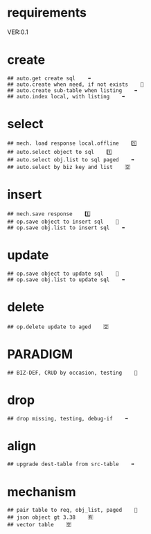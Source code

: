 
# requirements
VER:0.1

# create

    ## auto.get create sql    ➡️
    ## auto.create when need, if not exists    💯
    ## auto.create sub-table when listing    ➡️
    ## auto.index local, with listing    ➡️

# select

    ## mech. load response local.offline    1️⃣
    ## auto.select object to sql    1️⃣
    ## auto.select obj.list to sql paged    ➡️
    ## auto.select by biz key and list    🈳

# insert

    ## mech.save response    1️⃣
    ## op.save object to insert sql    💯
    ## op.save obj.list to insert sql    ➡️

# update

    ## op.save object to update sql    💯
    ## op.save obj.list to update sql    ➡️

# delete

    ## op.delete update to aged    🈳

# PARADIGM

    ## BIZ-DEF, CRUD by occasion, testing    🌰

# drop

    ## drop missing, testing, debug-if    ➡️

# align

    ## upgrade dest-table from src-table    ➡️

# mechanism

    ## pair table to req, obj_list, paged    💯
    ## json object gt 3.38    🈶
    ## vector table    🈳
